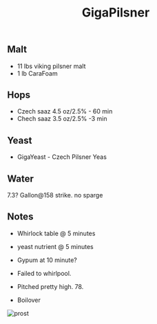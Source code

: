 ﻿---
layout: post
title: GigaPilsner
tags: [ beer ]
---
## Malt
- 11 lbs viking pilsner malt
- 1 lb CaraFoam 

## Hops
- Czech saaz 4.5 oz/2.5% - 60 min
- Chech saaz  3.5 oz/2.5%  -3   min

## Yeast
- GigaYeast - Czech Pilsner Yeas

## Water
7.3? Gallon@158 strike. no sparge 

## Notes
-  Whirlock table @ 5 minutes
- yeast nutrient @ 5 minutes
- Gypum at 10 minute? 

- Failed to whirlpool. 
- Pitched pretty high. 78.
- Boilover

![prost](https://rpvokg.dm.files.1drv.com/y4mbOVwdiIaFV5_tk-wPifaQNHAvMoI4XfqKoMDOgkf7jEZCyMeB-r2IHCFIFCrg0r11KU2ngWyL5JYVI4UJ-LoVzr3m23ZB5bzX3eEJrlhLm2CTrL0K2DPBAKOLh4MxfJXRqzzlHN54xDPyoh4FnB932MKr6GKTjB6kwx7UDrddb_gdN5vbTgg5MHPtk1PgmYZTpCqt4KD3FOKRSgclmq_pw?width=3024&height=4032&cropmode=none)

